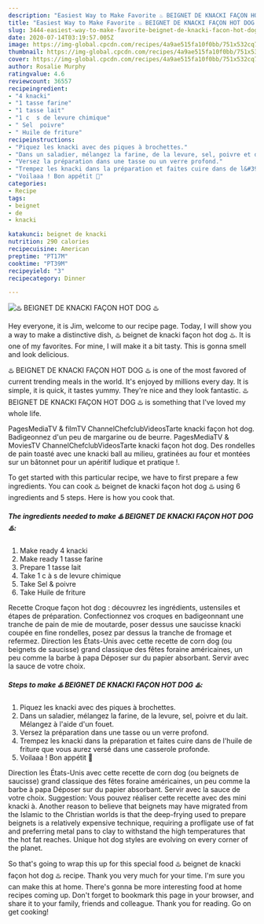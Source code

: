 ```yaml
---
description: "Easiest Way to Make Favorite ♨️ BEIGNET DE KNACKI FAÇON HOT DOG ♨️"
title: "Easiest Way to Make Favorite ♨️ BEIGNET DE KNACKI FAÇON HOT DOG ♨️"
slug: 3444-easiest-way-to-make-favorite-beignet-de-knacki-facon-hot-dog
date: 2020-07-14T03:19:57.005Z
image: https://img-global.cpcdn.com/recipes/4a9ae515fa10f0bb/751x532cq70/♨️-beignet-de-knacki-facon-hot-dog-♨️-photo-principale-de-la-recette.jpg
thumbnail: https://img-global.cpcdn.com/recipes/4a9ae515fa10f0bb/751x532cq70/♨️-beignet-de-knacki-facon-hot-dog-♨️-photo-principale-de-la-recette.jpg
cover: https://img-global.cpcdn.com/recipes/4a9ae515fa10f0bb/751x532cq70/♨️-beignet-de-knacki-facon-hot-dog-♨️-photo-principale-de-la-recette.jpg
author: Rosalie Murphy
ratingvalue: 4.6
reviewcount: 36557
recipeingredient:
- "4 knacki"
- "1 tasse farine"
- "1 tasse lait"
- "1 c  s de levure chimique"
- " Sel  poivre"
- " Huile de friture"
recipeinstructions:
- "Piquez les knacki avec des piques à brochettes."
- "Dans un saladier, mélangez la farine, de la levure, sel, poivre et du lait. Mélangez à l&#39;aide d&#39;un fouet."
- "Versez la préparation dans une tasse ou un verre profond."
- "Trempez les knacki dans la préparation et faites cuire dans de l&#39;huile de friture que vous aurez versé dans une casserole profonde."
- "Voilaaa ! Bon appétit 🌹"
categories:
- Recipe
tags:
- beignet
- de
- knacki

katakunci: beignet de knacki 
nutrition: 290 calories
recipecuisine: American
preptime: "PT17M"
cooktime: "PT39M"
recipeyield: "3"
recipecategory: Dinner

---
```



![♨️ BEIGNET DE KNACKI FAÇON HOT DOG ♨️](https://img-global.cpcdn.com/recipes/4a9ae515fa10f0bb/751x532cq70/♨️-beignet-de-knacki-facon-hot-dog-♨️-photo-principale-de-la-recette.jpg)

Hey everyone, it is Jim, welcome to our recipe page. Today, I will show you a way to make a distinctive dish, ♨️ beignet de knacki façon hot dog ♨️. It is one of my favorites. For mine, I will make it a bit tasty. This is gonna smell and look delicious.

♨️ BEIGNET DE KNACKI FAÇON HOT DOG ♨️ is one of the most favored of current trending meals in the world. It's enjoyed by millions every day. It is simple, it is quick, it tastes yummy. They're nice and they look fantastic. ♨️ BEIGNET DE KNACKI FAÇON HOT DOG ♨️ is something that I've loved my whole life.

PagesMediaTV &amp; filmTV ChannelChefclubVideosTarte knacki façon hot dog. Badigeonnez d&#39;un peu de margarine ou de beurre. PagesMediaTV &amp; MoviesTV ChannelChefclubVideosTarte knacki façon hot dog. Des rondelles de pain toasté avec une knacki ball au milieu, gratinées au four et montées sur un bâtonnet pour un apéritif ludique et pratique !.


To get started with this particular recipe, we have to first prepare a few ingredients. You can cook ♨️ beignet de knacki façon hot dog ♨️ using 6 ingredients and 5 steps. Here is how you cook that.

<!--inarticleads1-->

##### The ingredients needed to make ♨️ BEIGNET DE KNACKI FAÇON HOT DOG ♨️:

1. Make ready 4 knacki
1. Make ready 1 tasse farine
1. Prepare 1 tasse lait
1. Take 1 c à s de levure chimique
1. Take  Sel &amp; poivre
1. Take  Huile de friture


Recette Croque façon hot dog : découvrez les ingrédients, ustensiles et étapes de préparation. Confectionnez vos croques en badigeonnant une tranche de pain de mie de moutarde, poser dessus une saucisse knacki coupée en fine rondelles, posez par dessus la tranche de fromage et refermez. Direction les États-Unis avec cette recette de corn dog (ou beignets de saucisse) grand classique des fêtes foraine américaines, un peu comme la barbe à papa Déposer sur du papier absorbant. Servir avec la sauce de votre choix. 

<!--inarticleads2-->

##### Steps to make ♨️ BEIGNET DE KNACKI FAÇON HOT DOG ♨️:

1. Piquez les knacki avec des piques à brochettes.
1. Dans un saladier, mélangez la farine, de la levure, sel, poivre et du lait. Mélangez à l&#39;aide d&#39;un fouet.
1. Versez la préparation dans une tasse ou un verre profond.
1. Trempez les knacki dans la préparation et faites cuire dans de l&#39;huile de friture que vous aurez versé dans une casserole profonde.
1. Voilaaa ! Bon appétit 🌹


Direction les États-Unis avec cette recette de corn dog (ou beignets de saucisse) grand classique des fêtes foraine américaines, un peu comme la barbe à papa Déposer sur du papier absorbant. Servir avec la sauce de votre choix. Suggestion: Vous pouvez réaliser cette recette avec des mini knacki à. Another reason to believe that beignets may have migrated from the Islamic to the Christian worlds is that the deep-frying used to prepare beignets is a relatively expensive technique, requiring a profligate use of fat and preferring metal pans to clay to withstand the high temperatures that the hot fat reaches. Unique hot dog styles are evolving on every corner of the planet. 

So that's going to wrap this up for this special food ♨️ beignet de knacki façon hot dog ♨️ recipe. Thank you very much for your time. I'm sure you can make this at home. There's gonna be more interesting food at home recipes coming up. Don't forget to bookmark this page in your browser, and share it to your family, friends and colleague. Thank you for reading. Go on get cooking!
